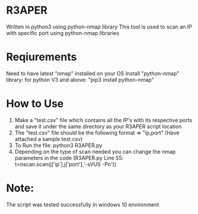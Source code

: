 # R3APER
Written in python3 using python-nmap library
This tool is used to scan an IP with specific port using python-nmap libraries

# Reqiurements
Need to have latest "nmap" installed on your OS
Install "python-nmap" library: for python V3 and above: "pip3 install python-nmap"

# How to Use

1. Make a "test.csv" file which contains all the IP's with its respective ports and save it under the same directory as your R3APER script location
2. The "test.csv" file should be the following format => "ip,port" (Have attached a sample test.csv)
3. To Run the file:  python3 R3APER.py
4. Depending on the type of scan needed you can change the nmap parameters in the code (R3APER.py Line 55:  t=nscan.scan(j['ip'],j['port'],'-sVUS -Pn'))

# Note: 
The script was tested successfully in windows 10 environment
